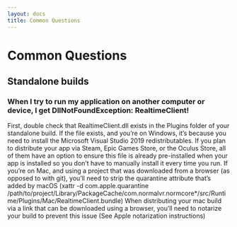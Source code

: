 ```yaml
---
layout: docs
title: Common Questions
---
```

# Common Questions

## Standalone builds
### When I try to run my application on another computer or device, I get DllNotFoundException: RealtimeClient!
First, double check that RealtimeClient.dll exists in the Plugins folder of your standalone build.
If the file exists, and you’re on Windows, it’s because you need to install the Microsoft Visual Studio 2019 redistributables. If you plan to distribute your app via Steam, Epic Games Store, or the Oculus Store, all of them have an option to ensure this file is already pre-installed when your app is installed so you don’t have to manually install it every time you run.
If you’re on Mac, and using a project that was downloaded from a browser (as opposed to with git), you’ll need to strip the quarantine attribute that’s added by macOS (xattr -d com.apple.quarantine /path/to/project/Library/PackageCache/com.normalvr.normcore*/src/Runtime/Plugins/Mac/RealtimeClient.bundle)
When distributing your mac build via a link that can be downloaded using a browser, you’ll need to notarize your build to prevent this issue (See Apple notarization instructions)
